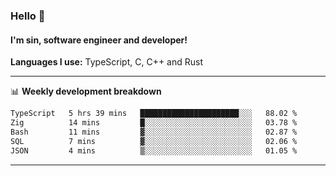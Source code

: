 ### Hello 👋
#### I'm sin, software engineer and developer!

**Languages I use:** TypeScript, C, C++ and Rust

---
📊 **Weekly development breakdown**

<!--START_SECTION:waka-->

```txt
TypeScript   5 hrs 39 mins   ██████████████████████░░░   88.02 %
Zig          14 mins         █░░░░░░░░░░░░░░░░░░░░░░░░   03.78 %
Bash         11 mins         ▓░░░░░░░░░░░░░░░░░░░░░░░░   02.87 %
SQL          7 mins          ▓░░░░░░░░░░░░░░░░░░░░░░░░   02.06 %
JSON         4 mins          ▒░░░░░░░░░░░░░░░░░░░░░░░░   01.05 %
```

<!--END_SECTION:waka-->

---

